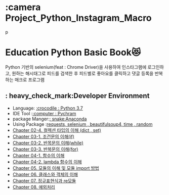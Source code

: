 # :camera Project_Python_Instagram_Macro

p
# Education Python Basic Book:heart_eyes_cat:

Python 기반의 selenium(feat : Chrome Driver)을 사용하여 인스타그램에 로그인하고, 원하는 
해시태그로 피드를 검색한 후 피드별로 좋아요를 클릭하고 댓글 등록을 반복하는 매크로 프로그램



   
## : heavy_check_mark:Developer Environment


  - Language: [:crocodile : Python 3.7](#getting-started)
  - IDE Tool :[:computer : Pychram](#running-the-tests)
  - package Manger:[: snake:Anaconda](#deployment)
  - Using Package :[requests, selenium , beautifulsoup4, time , random](#built-with)
  - [Chapter 02-4. 컬렉션 타입의 이해 (dict , set)](#contributing)
  - [Chapter 03-1. 조건문의 이해(if)](#versioning)
  - [Chapter 03-2. 반목문의 이해(while)](#authors)
  - [Chapter 03-3. 반복문의 이해(for)](#license)
  - [Chapter 04-1. 함수의 이해](#acknowledgments)
  - [Chapter 04-2. lambda 함수의 이해](#acknowledgments)
  - [Chapter 05. 모듈의 이해 및 모듈 import 방법](#acknowledgments)
  - [Chapter 06. 클래스와 객체의 이해](#acknowledgments)
  - [Chapter 07. 정규표현식과 re모듈](#acknowledgments)
  - [Chapter 08. 예외처리](#acknowledgments)
  

